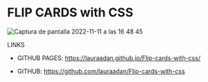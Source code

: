 # FLIP CARDS with CSS 

![Captura de pantalla 2022-11-11 a las 16 48 45](https://user-images.githubusercontent.com/86961241/201376043-38960bbf-8abf-47fb-9bfc-add1b60467c7.png)



LINKS 

- GITHUB PAGES: https://lauraadan.github.io/Flip-cards-with-css/

- GITHUB: https://github.com/lauraadan/Flip-cards-with-css
